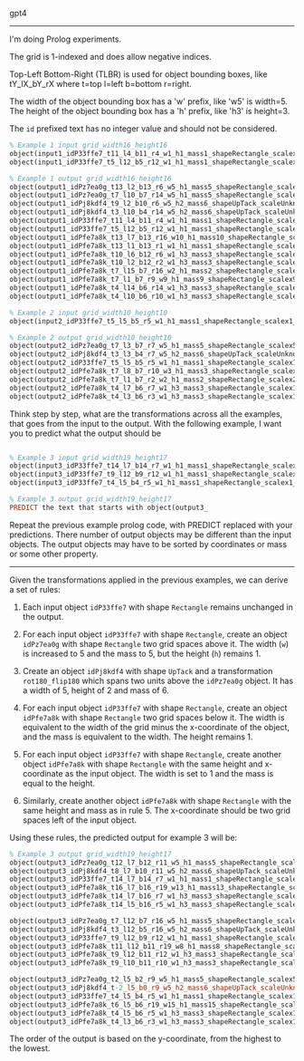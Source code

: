 gpt4

---

I'm doing Prolog experiments.


The grid is 1-indexed and does allow negative indices.


Top-Left Bottom-Right (TLBR) is used for object bounding boxes, like tY_lX_bY_rX where t=top l=left b=bottom r=right.


The width of the object bounding box has a 'w' prefix, like 'w5' is width=5.
The height of the object bounding box has a 'h' prefix, like 'h3' is height=3.


The `id` prefixed text has no integer value and should not be considered.


```prolog
% Example 1 input grid_width16_height16
object(input1_idP33ffe7_t11_l4_b11_r4_w1_h1_mass1_shapeRectangle_scalex1_scaley1, transform(all)).
object(input1_idP33ffe7_t5_l12_b5_r12_w1_h1_mass1_shapeRectangle_scalex1_scaley1, transform(all)).

% Example 1 output grid_width16_height16
object(output1_idPz7ea0g_t13_l2_b13_r6_w5_h1_mass5_shapeRectangle_scalex5_scaley1, transform(all)).
object(output1_idPz7ea0g_t7_l10_b7_r14_w5_h1_mass5_shapeRectangle_scalex5_scaley1, transform(all)).
object(output1_idPj8kdf4_t9_l2_b10_r6_w5_h2_mass6_shapeUpTack_scaleUnknown, transform(rot180_flip180)).
object(output1_idPj8kdf4_t3_l10_b4_r14_w5_h2_mass6_shapeUpTack_scaleUnknown, transform(rot180_flip180)).
object(output1_idP33ffe7_t11_l4_b11_r4_w1_h1_mass1_shapeRectangle_scalex1_scaley1, transform(all)).
object(output1_idP33ffe7_t5_l12_b5_r12_w1_h1_mass1_shapeRectangle_scalex1_scaley1, transform(all)).
object(output1_idPfe7a8k_t13_l7_b13_r16_w10_h1_mass10_shapeRectangle_scalex10_scaley1, transform(all)).
object(output1_idPfe7a8k_t13_l1_b13_r1_w1_h1_mass1_shapeRectangle_scalex1_scaley1, transform(all)).
object(output1_idPfe7a8k_t10_l6_b12_r6_w1_h3_mass3_shapeRectangle_scalex1_scaley3, transform(all)).
object(output1_idPfe7a8k_t10_l2_b12_r2_w1_h3_mass3_shapeRectangle_scalex1_scaley3, transform(all)).
object(output1_idPfe7a8k_t7_l15_b7_r16_w2_h1_mass2_shapeRectangle_scalex2_scaley1, transform(all)).
object(output1_idPfe7a8k_t7_l1_b7_r9_w9_h1_mass9_shapeRectangle_scalex9_scaley1, transform(all)).
object(output1_idPfe7a8k_t4_l14_b6_r14_w1_h3_mass3_shapeRectangle_scalex1_scaley3, transform(all)).
object(output1_idPfe7a8k_t4_l10_b6_r10_w1_h3_mass3_shapeRectangle_scalex1_scaley3, transform(all)).

% Example 2 input grid_width10_height10
object(input2_idP33ffe7_t5_l5_b5_r5_w1_h1_mass1_shapeRectangle_scalex1_scaley1, transform(all)).

% Example 2 output grid_width10_height10
object(output2_idPz7ea0g_t7_l3_b7_r7_w5_h1_mass5_shapeRectangle_scalex5_scaley1, transform(all)).
object(output2_idPj8kdf4_t3_l3_b4_r7_w5_h2_mass6_shapeUpTack_scaleUnknown, transform(rot180_flip180)).
object(output2_idP33ffe7_t5_l5_b5_r5_w1_h1_mass1_shapeRectangle_scalex1_scaley1, transform(all)).
object(output2_idPfe7a8k_t7_l8_b7_r10_w3_h1_mass3_shapeRectangle_scalex3_scaley1, transform(all)).
object(output2_idPfe7a8k_t7_l1_b7_r2_w2_h1_mass2_shapeRectangle_scalex2_scaley1, transform(all)).
object(output2_idPfe7a8k_t4_l7_b6_r7_w1_h3_mass3_shapeRectangle_scalex1_scaley3, transform(all)).
object(output2_idPfe7a8k_t4_l3_b6_r3_w1_h3_mass3_shapeRectangle_scalex1_scaley3, transform(all)).
```


Think step by step, what are the transformations across all the examples, that goes from the input to the output.
With the following example, I want you to predict what the output should be


```prolog

% Example 3 input grid_width19_height17
object(input3_idP33ffe7_t14_l7_b14_r7_w1_h1_mass1_shapeRectangle_scalex1_scaley1, transform(all)).
object(input3_idP33ffe7_t9_l12_b9_r12_w1_h1_mass1_shapeRectangle_scalex1_scaley1, transform(all)).
object(input3_idP33ffe7_t4_l5_b4_r5_w1_h1_mass1_shapeRectangle_scalex1_scaley1, transform(all)).

% Example 3 output grid_width19_height17
PREDICT the text that starts with object(output3_
```
Repeat the previous example prolog code, with PREDICT replaced with your predictions.
There number of output objects may be different than the input objects.
The output objects may have to be sorted by coordinates or mass or some other property.

---

Given the transformations applied in the previous examples, we can derive a set of rules:

1. Each input object `idP33ffe7` with shape `Rectangle` remains unchanged in the output. 

2. For each input object `idP33ffe7` with shape `Rectangle`, create an object `idPz7ea0g` with shape `Rectangle` two grid spaces above it. The width (`w`) is increased to 5 and the mass to 5, but the height (`h`) remains 1.

3. Create an object `idPj8kdf4` with shape `UpTack` and a transformation `rot180_flip180` which spans two units above the `idPz7ea0g` object. It has a width of 5, height of 2 and mass of 6.

4. For each input object `idP33ffe7` with shape `Rectangle`, create an object `idPfe7a8k` with shape `Rectangle` two grid spaces below it. The width is equivalent to the width of the grid minus the x-coordinate of the object, and the mass is equivalent to the width. The height remains 1.

5. For each input object `idP33ffe7` with shape `Rectangle`, create another object `idPfe7a8k` with shape `Rectangle` with the same height and x-coordinate as the input object. The width is set to 1 and the mass is equal to the height.

6. Similarly, create another object `idPfe7a8k` with shape `Rectangle` with the same height and mass as in rule 5. The x-coordinate should be two grid spaces left of the input object.

Using these rules, the predicted output for example 3 will be:

```prolog
% Example 3 output grid_width19_height17
object(output3_idPz7ea0g_t12_l7_b12_r11_w5_h1_mass5_shapeRectangle_scalex5_scaley1, transform(all)).
object(output3_idPj8kdf4_t8_l7_b10_r11_w5_h2_mass6_shapeUpTack_scaleUnknown, transform(rot180_flip180)).
object(output3_idP33ffe7_t14_l7_b14_r7_w1_h1_mass1_shapeRectangle_scalex1_scaley1, transform(all)).
object(output3_idPfe7a8k_t16_l7_b16_r19_w13_h1_mass13_shapeRectangle_scalex13_scaley1, transform(all)).
object(output3_idPfe7a8k_t14_l7_b16_r7_w1_h3_mass3_shapeRectangle_scalex1_scaley3, transform(all)).
object(output3_idPfe7a8k_t14_l5_b16_r5_w1_h3_mass3_shapeRectangle_scalex1_scaley3, transform(all)).

object(output3_idPz7ea0g_t7_l12_b7_r16_w5_h1_mass5_shapeRectangle_scalex5_scaley1, transform(all)).
object(output3_idPj8kdf4_t3_l12_b5_r16_w5_h2_mass6_shapeUpTack_scaleUnknown, transform(rot180_flip180)).
object(output3_idP33ffe7_t9_l12_b9_r12_w1_h1_mass1_shapeRectangle_scalex1_scaley1, transform(all)).
object(output3_idPfe7a8k_t11_l12_b11_r19_w8_h1_mass8_shapeRectangle_scalex8_scaley1, transform(all)).
object(output3_idPfe7a8k_t9_l12_b11_r12_w1_h3_mass3_shapeRectangle_scalex1_scaley3, transform(all)).
object(output3_idPfe7a8k_t9_l10_b11_r10_w1_h3_mass3_shapeRectangle_scalex1_scaley3, transform(all)).

object(output3_idPz7ea0g_t2_l5_b2_r9_w5_h1_mass5_shapeRectangle_scalex5_scaley1, transform(all)).
object(output3_idPj8kdf4_t-2_l5_b0_r9_w5_h2_mass6_shapeUpTack_scaleUnknown, transform(rot180_flip180)).
object(output3_idP33ffe7_t4_l5_b4_r5_w1_h1_mass1_shapeRectangle_scalex1_scaley1, transform(all)).
object(output3_idPfe7a8k_t6_l5_b6_r19_w15_h1_mass15_shapeRectangle_scalex15_scaley1, transform(all)).
object(output3_idPfe7a8k_t4_l5_b6_r5_w1_h3_mass3_shapeRectangle_scalex1_scaley3, transform(all)).
object(output3_idPfe7a8k_t4_l3_b6_r3_w1_h3_mass3_shapeRectangle_scalex1_scaley3, transform(all)).
```
The order of the output is based on the y-coordinate, from the highest to the lowest.


